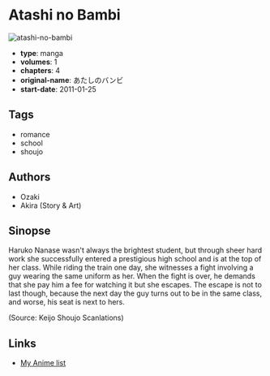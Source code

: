 # Atashi no Bambi

![atashi-no-bambi](https://cdn.myanimelist.net/images/manga/3/66817.jpg)

-   **type**: manga
-   **volumes**: 1
-   **chapters**: 4
-   **original-name**: あたしのバンビ
-   **start-date**: 2011-01-25

## Tags

-   romance
-   school
-   shoujo

## Authors

-   Ozaki
-   Akira (Story & Art)

## Sinopse

Haruko Nanase wasn't always the brightest student, but through sheer hard work she successfully entered a prestigious high school and is at the top of her class. While riding the train one day, she witnesses a fight involving a guy wearing the same uniform as her. When the fight is over, he demands that she pay him a fee for watching it but she escapes. The escape is not to last though, because the next day the guy turns out to be in the same class, and worse, his seat is next to hers.

(Source: Keijo Shoujo Scanlations)

## Links

-   [My Anime list](https://myanimelist.net/manga/37069/Atashi_no_Bambi)
